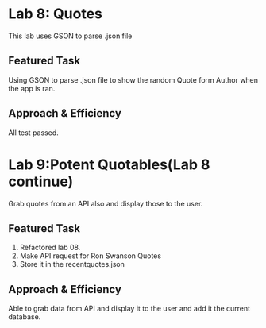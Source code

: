 # Lab 8: Quotes
This lab uses GSON to parse .json file

## Featured Task
Using GSON to parse .json file to show the random Quote form Author when the app is ran.<br/>

## Approach & Efficiency
All test passed.


# Lab 9:Potent Quotables(Lab 8 continue)
Grab quotes from an API also and display those to the user.

## Featured Task
1. Refactored lab 08.
2. Make API request for Ron Swanson Quotes
3. Store it in the recentquotes.json

## Approach & Efficiency
Able to grab data from API and display it to the user and add it the current database.

